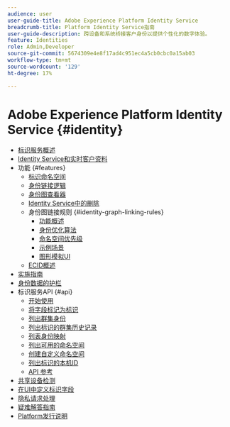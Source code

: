```yaml
---
audience: user
user-guide-title: Adobe Experience Platform Identity Service
breadcrumb-title: Platform Identity Service指南
user-guide-description: 跨设备和系统桥接客户身份以提供个性化的数字体验。
feature: Identities
role: Admin,Developer
source-git-commit: 5674309e4e8f17ad4c951ec4a5cb0cbc0a15ab03
workflow-type: tm+mt
source-wordcount: '129'
ht-degree: 17%

---
```



# Adobe Experience Platform Identity Service {#identity}

- [标识服务概述](home.md)
- [Identity Service和实时客户资料](identity-and-profile.md)
- 功能 {#features}
   - [标识命名空间](./features/namespaces.md)
   - [身份链接逻辑](./features/identity-linking-logic.md)
   - [身份图查看器](./features/identity-graph-viewer.md)
   - [Identity Service中的删除](./features/deletion.md)
   - 身份图链接规则 {#identity-graph-linking-rules}
      - [功能概述](./identity-graph-linking-rules/overview.md)
      - [身份优化算法](./identity-graph-linking-rules/identity-optimization-algorithm.md)
      - [命名空间优先级](./identity-graph-linking-rules/namespace-priority.md)
      - [示例场景](./identity-graph-linking-rules/example-scenarios.md)
      - [图形模拟UI](./identity-graph-linking-rules/graph-simulation.md)
   - [ECID概述](./features/ecid.md)
- [实施指南](implementation.md)
- [身份数据的护栏](guardrails.md)
- 标识服务API {#api}
   - [开始使用](api/getting-started.md)
   - [将字段标记为标识](api/label-identities.md)
   - [列出群集身份](api/list-cluster-identites.md)
   - [列出标识的群集历史记录](api/list-cluster-history.md)
   - [列表身份映射](api/list-identity-mappings.md)
   - [列出可用的命名空间](api/list-namespaces.md)
   - [创建自定义命名空间](api/create-custom-namespace.md)
   - [列出标识的本机ID](api/list-native-id.md)
   - [API 参考](https://www.adobe.io/experience-platform-apis/references/identity-service)
- [共享设备检测](shared-device-detection.md)
- [在UI中定义标识字段](label-identities.md)
- [隐私请求处理](privacy.md)
- [疑难解答指南](troubleshooting-guide.md)
- [Platform发行说明](https://experienceleague.adobe.com/zh-hans/docs/experience-platform/release-notes/latest)